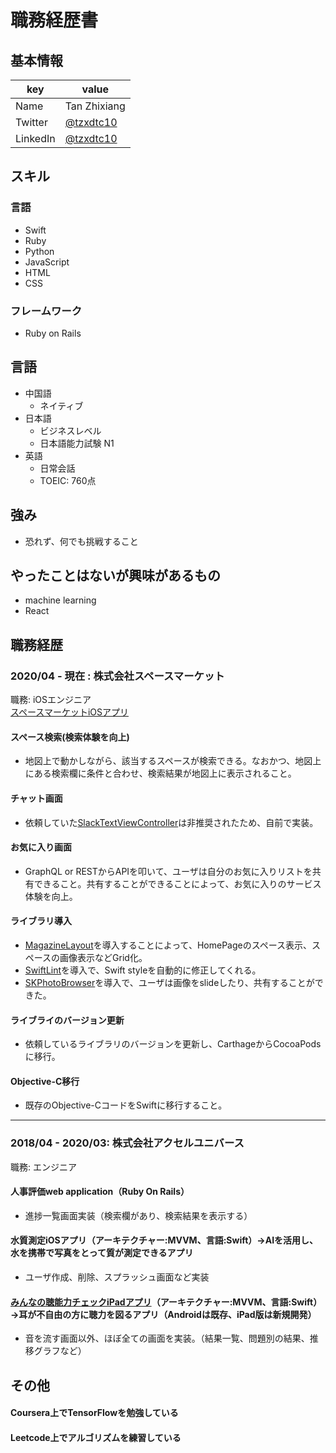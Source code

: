 # 職務経歴書

## 基本情報

|key|value|
|---|-----|
|Name|Tan Zhixiang|
|Twitter|[@tzxdtc10](https://twitter.com/tzxdtc10)|
|LinkedIn|[@tzxdtc10](https://www.linkedin.com/in/zhixiang-tan-0a9a8315b/)|

## スキル
### 言語
- Swift
- Ruby
- Python
- JavaScript
- HTML
- CSS

### フレームワーク
- Ruby on Rails

## 言語
- 中国語
  - ネイティブ
- 日本語
  - ビジネスレベル
  - 日本語能力試験 N1
- 英語
  - 日常会話
  - TOEIC: 760点

## 強み
- 恐れず、何でも挑戦すること

## やったことはないが興味があるもの
- machine learning
- React

## 職務経歴

### 2020/04 - 現在 : 株式会社スペースマーケット

職務: iOSエンジニア\
[スペースマーケットiOSアプリ](https://apps.apple.com/jp/app/spacemarket-%E3%82%B9%E3%83%9A%E3%83%BC%E3%82%B9%E3%83%9E%E3%83%BC%E3%82%B1%E3%83%83%E3%83%88/id973447544)

#### スペース検索(検索体験を向上)
- 地図上で動かしながら、該当するスペースが検索できる。なおかつ、地図上にある検索欄に条件と合わせ、検索結果が地図上に表示されること。

#### チャット画面
- 依頼していた[SlackTextViewController](https://github.com/slackhq/SlackTextViewController)は非推奨されたため、自前で実装。

#### お気に入り画面
- GraphQL or RESTからAPIを叩いて、ユーザは自分のお気に入りリストを共有できること。共有することができることによって、お気に入りのサービス体験を向上。

#### ライブラリ導入
- [MagazineLayout](https://www.linkedin.com/in/zhixiang-tan-0a9a8315b/)を導入することによって、HomePageのスペース表示、スペースの画像表示などGrid化。
- [SwiftLint](https://github.com/realm/SwiftLint)を導入で、Swift styleを自動的に修正してくれる。
- [SKPhotoBrowser](https://github.com/suzuki-0000/SKPhotoBrowser)を導入で、ユーザは画像をslideしたり、共有することができた。

#### ライブライのバージョン更新
- 依頼しているライブラリのバージョンを更新し、CarthageからCocoaPodsに移行。

#### Objective-C移行
- 既存のObjective-CコードをSwiftに移行すること。

------

### 2018/04 - 2020/03: 株式会社アクセルユニバース 

職務: エンジニア

#### 人事評価web application（Ruby On Rails）
- 進捗一覧画面実装（検索欄があり、検索結果を表示する）

#### 水質測定iOSアプリ（アーキテクチャー:MVVM、言語:Swift）→AIを活用し、水を携帯で写真をとって質が測定できるアプリ
- ユーザ作成、削除、スプラッシュ画面など実装

#### [みんなの聴能力チェックiPadアプリ](https://u-s-d.co.jp/mimicare/)（アーキテクチャー:MVVM、言語:Swift）→耳が不自由の方に聴力を図るアプリ（Androidは既存、iPad版は新規開発）
- 音を流す画面以外、ほぼ全ての画面を実装。（結果一覧、問題別の結果、推移グラフなど）

## その他
#### Coursera上でTensorFlowを勉強している
#### Leetcode上でアルゴリズムを練習している
